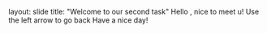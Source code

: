 layout: slide
title: "Welcome to our second task"
Hello , nice to meet u!
Use the left arrow to go back
Have a nice day!

